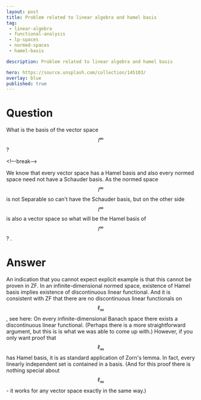 ```yaml
---
layout: post
title: Problem related to linear algebra and hamel basis
tag:
 - linear-algebra
 - functional-analysis
 - lp-spaces
 - normed-spaces
 - hamel-basis

description: Problem related to linear algebra and hamel basis

hero: https://source.unsplash.com/collection/145103/
overlay: blue 
published: true
---
```


# Question 

What is the basis of the vector space $$l^\infty$$?

<!–-break-–>


We know that every vector space has a Hamel basis and also every normed space need not have a Schauder basis.
 As the normed space $$l^\infty$$ is not Separable so can't have the Schauder basis, but on the other side $$l^\infty$$ is also a vector space so what will be the Hamel basis of $$l^\infty$$?
.


# Answer 


An indication that you cannot expect explicit example is that this cannot be proven in ZF. 
In an infinite-dimensional normed space, existence of Hamel basis implies existence of discontinuous linear functional. And it is consistent with ZF that there are no discontinuous linear functionals on $$\ell_\infty$$, see here: On every infinite-dimensional Banach space there exists a discontinuous linear functional. (Perhaps there is a more straightforward argument, but this is is what we was able to come up with.)
However, if you only want proof that $$\ell_\infty$$ has Hamel basis, it is as standard application of Zorn's lemma. In fact, every linearly independent set is contained in a basis. (And for this proof there is nothing special about $$\ell_\infty$$ - it works for any vector space exactly in the same way.)

